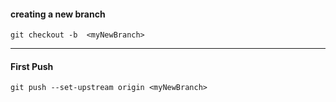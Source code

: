 ####  creating a new branch
```console
git checkout -b  <myNewBranch> 
```
---
#### First Push
```console
git push --set-upstream origin <myNewBranch>
```
 